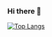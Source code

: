 ### Hi there 👋

[![Top Langs](https://github-readme-stats.vercel.app/api/top-langs/?username=R4usch&layout=compact)](https://github.com/anuraghazra/github-readme-stats)

<!--
**R4usch/r4usch** is a ✨ _special_ ✨ repository because its `README.md` (this file) appears on your GitHub profile.

Here are some ideas to get you started:

- 🔭 I’m currently working on ...
- 🌱 I’m currently learning ...
- 👯 I’m looking to collaborate on ...
- 🤔 I’m looking for help with ...
- 💬 Ask me about ...
- 📫 How to reach me: ...
- 😄 Pronouns: ...
- ⚡ Fun fact: ...
-->
